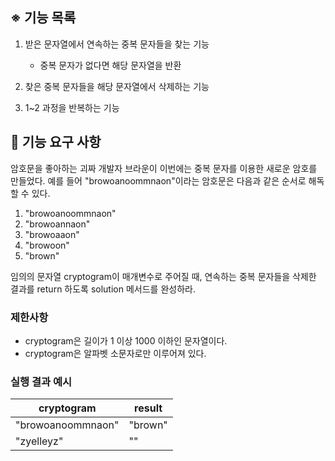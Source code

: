 ## ※ 기능 목록

1. 받은 문자열에서 연속하는 중복 문자들을 찾는 기능

   - 중복 문자가 없다면 해당 문자열을 반환

2. 찾은 중복 문자들을 해당 문자열에서 삭제하는 기능

3. 1~2 과정을 반복하는 기능

## 🚀 기능 요구 사항

암호문을 좋아하는 괴짜 개발자 브라운이 이번에는 중복 문자를 이용한 새로운 암호를 만들었다. 예를 들어 "browoanoommnaon"이라는 암호문은 다음과 같은 순서로 해독할 수 있다.

1. "browoanoommnaon"
2. "browoannaon"
3. "browoaaon"
4. "browoon"
5. "brown"

임의의 문자열 cryptogram이 매개변수로 주어질 때, 연속하는 중복 문자들을 삭제한 결과를 return 하도록 solution 메서드를 완성하라.

### 제한사항

- cryptogram은 길이가 1 이상 1000 이하인 문자열이다.
- cryptogram은 알파벳 소문자로만 이루어져 있다.

### 실행 결과 예시

| cryptogram        | result  |
| ----------------- | ------- |
| "browoanoommnaon" | "brown" |
| "zyelleyz"        | ""      |
